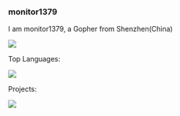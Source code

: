 ### monitor1379

I am monitor1379, a Gopher from Shenzhen(China)


<img src="https://github-readme-stats.vercel.app/api?username=monitor1379&show_icons=true&theme=gruvbox&count_private=true" />

Top Languages:

<img src="https://github-readme-stats.vercel.app/api/top-langs/?username=monitor1379&layout=compact" />

Projects:

<img src="https://github-readme-stats.vercel.app/api/pin/?username=apache&repo=apisix&show_owner=true" />

